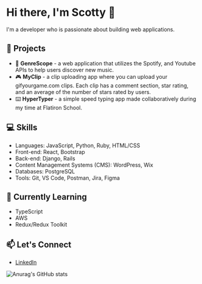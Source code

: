 # Hi there, I'm Scotty 👋

I'm a developer who is passionate about building web applications.

## 🚀 Projects

-  🎵 **GenreScope** - a web application that utilizes the Spotify, and Youtube APIs to help users discover new music.
- 🎮 **MyClip** - a clip uploading app where you can upload your gifyourgame.com clips. Each clip has a comment section, star rating, and an average of the number of stars rated by users.
- ⌨️ **HyperTyper** - a simple speed typing app made collaboratively during my time at Flatiron School.

## 💻 Skills

- Languages: JavaScript, Python, Ruby, HTML/CSS
- Front-end: React, Bootstrap
- Back-end: Django, Rails
- Content Management Systems (CMS): WordPress, Wix
- Databases: PostgreSQL
- Tools: Git, VS Code, Postman, Jira, Figma

## 🌱 Currently Learning

- TypeScript
- AWS
- Redux/Redux Toolkit
## 📫 Let's Connect

- [LinkedIn](https://www.linkedin.com/in/scotty-peterson/)

![Anurag's GitHub stats](https://github-readme-stats.vercel.app/api?username=scottsdaaale&hide=stars,prs,issues,contribs)
